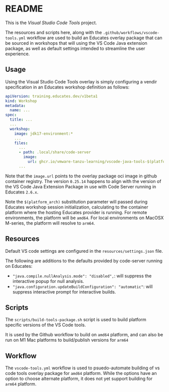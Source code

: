 # README

This is the *Visual Studio Code Tools* project.

The resources and scripts here,
along with the `.github/workflows/vscode-tools.yml` workflow are used
to build an Educates overlay package that can be sourced in
workshops that will using the VS Code Java extension package,
as well as default settings intended to streamline the user
experience.

## Usage

Using the Visual Studio Code Tools overlay is simply configuring
a vendir specification in an Educates workshop definition as follows:

```yaml
apiVersion: training.educates.dev/v1beta1
kind: Workshop
metadata:
  name: ...
spec:
  title: ...
  ...
  workshop:
    image: jdk17-environment:*
    ...
    files:
      ...
      - path: .local/share/code-server
        image:
          url: ghcr.io/vmware-tanzu-learning/vscode-java-tools-$(platform_arch)-files:0.25.14
      ...
```

Note that the `image.url` points to the overlay package oci image in github container registry.
The version `0.25.14` happens to align with the version of the VS Code Java Extension Package
in use with Code Server running in Educates `2.6.x`.

Note the `$(platform_arch)` substitution parameter will passed during Educates workshop session
initialization,
calculating to the container platform where the hosting Educates provider is running.
For remote environments, the platform will be `amd64`.
For local environments on MacOSX M-series, the platform will resolve to `arm64`.

## Resources

Default VS code settings are configured in the `resources/settings.json` file.

The following are additions to the defaults provided by code-server running on Educates:

- `"java.compile.nullAnalysis.mode": "disabled",`: will suppress the interactive popup for null analysis.
- `"java.configuration.updateBuildConfiguration": "automatic"`: will suppress interactive prompt for interactive builds.

## Scripts

The `scripts/build-tools-package.sh` script is used to build platform specific versions of
the VS Code tools.

It is used by the Github workflow to build on `amd64` platform,
and can also be run on M1 Mac platforms to build/publish versions for `arm64`

## Workflow

The `vscode-tools.yml` workflow is used to psuedo-automate building of vs code tools overlay package
for `amd64` platform.
While the options have an option to choose alternate platform, it does not yet support building
for `arm64` platform.

